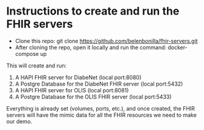 # Instructions to create and run the FHIR servers
- Clone this repo: git clone https://github.com/belenbonilla/fhir-servers.git
- After cloning the repo, open it locally and run the command: docker-compose up

This will create and run:
1. A HAPI FHIR server for DiabeNet (local port:8080)
2. A Postgre Database for the DiabeNet FHIR server (local port:5432) 
3. A HAPI FHIR server for OLIS (local port:8081)
4. A Postgre Database for the OLIS FHIR server (local port:5433)

Everything is already set (volumes, ports, etc.), and once created, the FHIR servers will have the mimic data for all the FHIR resources we need to make our demo. 

